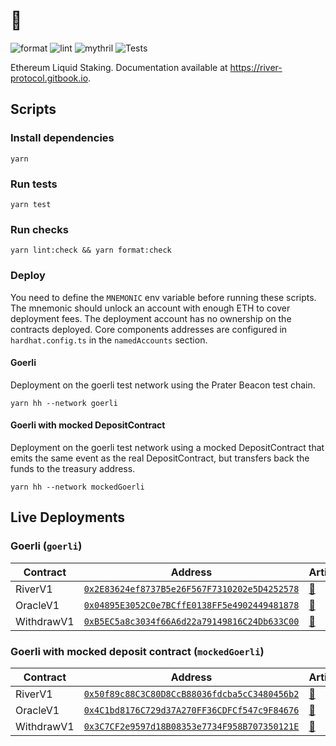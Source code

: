 # 🌊
![format](https://github.com/River-Protocol/river-contracts/actions/workflows/Format.yaml/badge.svg)
![lint](https://github.com/River-Protocol/river-contracts/actions/workflows/Lint.yaml/badge.svg)
![mythril](https://github.com/River-Protocol/river-contracts/actions/workflows/Mythril.yaml/badge.svg)
![Tests](https://github.com/River-Protocol/river-contracts/actions/workflows/Tests.yaml/badge.svg)

Ethereum Liquid Staking. Documentation available at https://river-protocol.gitbook.io.

## Scripts

### Install dependencies

```
yarn
```

### Run tests

```
yarn test
```

### Run checks

```
yarn lint:check && yarn format:check
```

### Deploy

You need to define the `MNEMONIC` env variable before running these scripts. The mnemonic should unlock an account with enough ETH to cover deployment fees. The deployment account has no ownership on the contracts deployed. Core components addresses are configured in `hardhat.config.ts` in the `namedAccounts` section.

#### Goerli

Deployment on the goerli test network using the Prater Beacon test chain.

```
yarn hh --network goerli
```

#### Goerli with mocked DepositContract

Deployment on the goerli test network using a mocked DepositContract that emits the same event as the real DepositContract, but transfers back the funds to the treasury address.

```
yarn hh --network mockedGoerli
```

## Live Deployments

### Goerli (`goerli`)

| Contract | Address | Artifact |
|---|---|---|
| RiverV1  | [`0x2E83624ef8737B5e26F567F7310202e5D4252578`](https://goerli.etherscan.io/address/0x2E83624ef8737B5e26F567F7310202e5D4252578) | [📜](./deployments/goerli/RiverV1.json) |
| OracleV1  | [`0x04895E3052C0e7BCffE0138FF5e4902449481878`](https://goerli.etherscan.io/address/0x04895E3052C0e7BCffE0138FF5e4902449481878)  | [📜](./deployments/goerli/OracleV1.json) |
|  WithdrawV1 | [`0xB5EC5a8c3034f66A6d22a79149816C24Db633C00`](https://goerli.etherscan.io/address/0xB5EC5a8c3034f66A6d22a79149816C24Db633C00)  | [📜](./deployments/goerli/WithdrawV1.json) |

### Goerli with mocked deposit contract (`mockedGoerli`)

| Contract | Address | Artifact |
|---|---|---|
| RiverV1  | [`0x50f89c88C3C80D8CcB88036fdcba5cC3480456b2`](https://goerli.etherscan.io/address/0x50f89c88C3C80D8CcB88036fdcba5cC3480456b2) | [📜](./deployments/mockedGoerli/RiverV1.json) |
| OracleV1  | [`0x4C1bd8176C729d37A270FF36CDFCf547c9F84676`](https://goerli.etherscan.io/address/0x4C1bd8176C729d37A270FF36CDFCf547c9F84676)  | [📜](./deployments/mockedGoerli/OracleV1.json) |
|  WithdrawV1 | [`0x3C7CF2e9597d18B08353e7734F958B707350121E`](https://goerli.etherscan.io/address/0x3C7CF2e9597d18B08353e7734F958B707350121E)  | [📜](./deployments/mockedGoerli/WithdrawV1.json) |